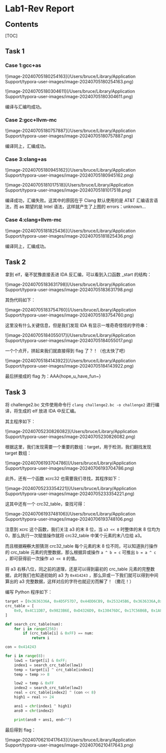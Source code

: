 # Lab1-Rev Report

**<font size=5>Contents</font>**

[TOC]

<div style="page-break-after:always;"></div>

## Task 1

### Case 1:gcc+as

![image-20240705180254163](/Users/bruce/Library/Application Support/typora-user-images/image-20240705180254163.png)

![image-20240705180304611](/Users/bruce/Library/Application Support/typora-user-images/image-20240705180304611.png)

编译与汇编均成功。

### Case 2:gcc+llvm-mc

![image-20240705180757887](/Users/bruce/Library/Application Support/typora-user-images/image-20240705180757887.png)

编译同上，汇编成功。

### Case 3:clang+as

![image-20240705180945162](/Users/bruce/Library/Application Support/typora-user-images/image-20240705180945162.png)

![image-20240705181017518](/Users/bruce/Library/Application Support/typora-user-images/image-20240705181017518.png)

编译成功，汇编失败。这其中的原因在于 Clang 默认使用的是 AT&T 汇编语言语法，而 as 期望的是 Intel 语法，这样就产生了上图的 errors：unknown...

### Case 4:clang+llvm-mc

![image-20240705181825436](/Users/bruce/Library/Application Support/typora-user-images/image-20240705181825436.png)

编译同上，汇编成功。

## Task 2

拿到 elf，毫不犹豫直接丢进 IDA 反汇编，可以看到入口函数 _start 的结构：

![image-20240705183631798](/Users/bruce/Library/Application Support/typora-user-images/image-20240705183631798.png)

其伪代码如下：

![image-20240705183754760](/Users/bruce/Library/Application Support/typora-user-images/image-20240705183754760.png)

这里没有什么关键信息，但是我们发现 IDA 有显示一堆奇奇怪怪的字符串：

![image-20240705184055017](/Users/bruce/Library/Application Support/typora-user-images/image-20240705184055017.png)

一个个点开，拼起来我们就直接得到 flag 了？！（也太快了吧）

![image-20240705184143922](/Users/bruce/Library/Application Support/typora-user-images/image-20240705184143922.png)

最后拼接成的 flag 为：AAA{hope_u_have_fun~}

## Task 3

将 challenge2.bc 文件使用命令行 `clang challenge2.bc -o challenge2` 进行编译，将生成的 elf 放进 IDA 中反汇编。

其主程序如下：

![image-20240705230826082](/Users/bruce/Library/Application Support/typora-user-images/image-20240705230826082.png)

根据这里，我们发现需要一个重要的数组：target，用于检测，我们翻找发现 target 数组：

![image-20240706193704786](/Users/bruce/Library/Application Support/typora-user-images/image-20240706193704786.png)

此外，还有一个函数 xcrc32 也需要我们寻找，其程序如下：

![image-20240705233354221](/Users/bruce/Library/Application Support/typora-user-images/image-20240705233354221.png)

这其中还有一个 crc32_table，查找可得：

![image-20240706193748106](/Users/bruce/Library/Application Support/typora-user-images/image-20240706193748106.png)

注意到 xcrc 这个函数，我们关注 a3 的末 8 位，当 `a3 << 8` 时整体的末 8 位均为 0，那么执行一次赋值操作就将 crc32_table 中某个元素的末八位给 a3。

而且根据~~观察~~大胆猜测 crc32_table 每个元素的末 8 位不同，可以知道执行操作的 crc_table 元素的完整数据，那么根据异或操作 `a ^ b = c` 可推出 `b = a ^ c` ，即可获得前一次操作 `a3 << 8` 的值。

将 a3 右移八位，同之前的道理，还是可以得到最初的 crc_table 元素的完整数据，此时我们也知道初始的 a3 为 `0x414243` ，那么异或一下我们就可以得到中间算出的 a3 完整数据，这样对应的字符也就迎刃而解了！（撒花！）

编写 Python 程序如下：

```python
target = [0x3636336A, 0x4D5F57D7, 0x44DD6CB9, 0x253245B6, 0x3636336A,0x253245B6, 0x8883FD60, 0x85C0DBB9]
crc_table = [
    0x0, 0x4C11DB7, 0x9823B6E, 0xD4326D9, 0x130476DC, 0x17C56B6B, 0x1A864DB2, 0x1E475005,... #直接从 IDA copy 过来
]

def search_crc_table(num):
    for i in range(256):
        if (crc_table[i] & 0xFF) == num:
            return i

con = 0x414243

for i in range(8):
    low1 = target[i] & 0xFF;
    index1 = search_crc_table(low1)
    temp = target[i] ^ crc_table[index1]
    temp = temp >> 8

    low2 = temp & 0xFF
    index2 = search_crc_table(low2)
    real = crc_table[index2] ^ (con << 8)
    high1 = real >> 24

    ans1 = chr(index1 ^ high1)
    ans0 = chr(index2)

    print(ans0 + ans1, end="")
```

最后得到 flag：

![image-20240706210417643](/Users/bruce/Library/Application Support/typora-user-images/image-20240706210417643.png)